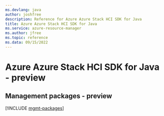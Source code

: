 ```yaml
---
ms.devlang: java
author: joshfree
description: Reference for Azure Azure Stack HCI SDK for Java
title: Azure Azure Stack HCI SDK for Java
ms.service: azure-resource-manager
ms.author: jfree
ms.topic: reference
ms.data: 09/15/2022
---
```

# Azure Azure Stack HCI SDK for Java - preview

## Management packages - preview
[!INCLUDE [mgmt-packages](azure-stack-hci-mgmt-index.md)]